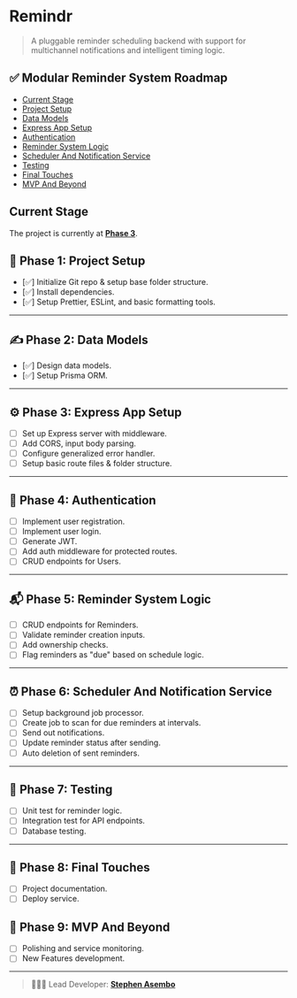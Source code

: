# Remindr

> A pluggable reminder scheduling backend with support for multichannel notifications and intelligent timing logic.

## ✅ Modular Reminder System Roadmap

- [Current Stage](#current-stage)
- [Project Setup](#phase-1-project-setup)
- [Data Models](#phase-2-data-models)
- [Express App Setup](#️phase-3-express-app-setup)
- [Authentication](#phase-4-authentication)
- [Reminder System Logic](#phase-5-reminder-system-logic)
- [Scheduler And Notification Service](#phase-6-scheduler-and-notification-service)
- [Testing](#phase-7-testing)
- [Final Touches](#phase-8-final-touches)
- [MVP And Beyond](#🔮phase-9-mvp-and-beyond)

## Current Stage

The project is currently at **[Phase 3](#️phase-3-express-app-setup)**.

## 🎯 Phase 1: Project Setup

- [✅] Initialize Git repo & setup base folder structure.
- [✅] Install dependencies.
- [✅] Setup Prettier, ESLint, and basic formatting tools.

---

## ✍ Phase 2: Data Models

- [✅] Design data models.
- [✅] Setup Prisma ORM.

---

## ⚙️ Phase 3: Express App Setup

- [ ] Set up Express server with middleware.
- [ ] Add CORS, input body parsing.
- [ ] Configure generalized error handler.
- [ ] Setup basic route files & folder structure.

---

## 🔐 Phase 4: Authentication

- [ ] Implement user registration.
- [ ] Implement user login.
- [ ] Generate JWT.
- [ ] Add auth middleware for protected routes.
- [ ] CRUD endpoints for Users.

---

## 📬 Phase 5: Reminder System Logic

- [ ] CRUD endpoints for Reminders.
- [ ] Validate reminder creation inputs.
- [ ] Add ownership checks.
- [ ] Flag reminders as "due" based on schedule logic.

---

## ⏰ Phase 6: Scheduler And Notification Service

- [ ] Setup background job processor.
- [ ] Create job to scan for due reminders at intervals.
- [ ] Send out notifications.
- [ ] Update reminder status after sending.
- [ ] Auto deletion of sent reminders.

---

## 🧪 Phase 7: Testing

- [ ] Unit test for reminder logic.
- [ ] Integration test for API endpoints.
- [ ] Database testing.

---

## 🚀 Phase 8: Final Touches

- [ ] Project documentation.
- [ ] Deploy service.

## 🔮 Phase 9: MVP And Beyond

- [ ] Polishing and service monitoring.
- [ ] New Features development.

---

> 👨🏽‍💻 Lead Developer: **[Stephen Asembo](https://github.com/Stephenasembo)**
